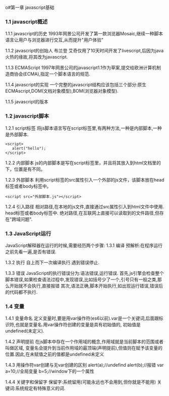 o#第一章 javascript基础

### 1.1 javascript概述

1.1.1 javascript的历史
1993年网景公司开发了第一款浏览器Mosaic,继续一种脚本语言让用户与浏览器进行交互,从而提升"用户体验"

1.1.2 javascript的创始人
布兰登 艾奇仅用了10天时间开发了livescript,后因为java火热的缘故,将其改为javascript.

1.1.3 ECMAScript
1997年网景公司的javascript1.1作为草案,提交给欧洲计算机制造商协会(ECMA),指定一个脚本语言的规范.


1.1.4 javascript的实现
一个完整的javascript结构应该包括三个部分:原生ECMAscript,DOM(文档对象模型),BOM(浏览器对象模型).

1.1.5 javascript的版本

### 1.2 javascript脚本


1.2.1 script标签
将js脚本语言写在script标签里,有两种方法,一种是内部脚本,一种是外部脚本.

    <script>
       alert("hello");
    </script>

1.2.2 内部脚本
js的内部脚本是写在script标签里，并且将其放入到html文档里的<!DOCTYPE html>下，位置是有不同。

1.2.3 外部脚本
利用script标签的src属性引入一个外部的js文件，该脚本放在head标签或者body标签中。

    <script src="外部脚本.js"></script>
    
1.2.4 引入路径
相对路径,在本地的js文件,直接通过src属性引入到html文件中使用.
head标签或者body标签中.
绝对路径,在互联网上直接可以读取到的文件路径,但存在"跨域问题".

### 1.3 JavaScript运行
JavaScript解释器在运行的时候,需要经历两个步骤:
1.3.1 编译
 预解析:在程序运行之前先看一遍,是否有错误.
 
1.3.2 执行
自上而下一次编译执行.遇到错误停止.

1.3.3 错误
JavaScript的执行错误分为:语法错误,运行错误.
首先,js引擎会检查整个脚本错误,如果检查语法过程中,发现错误,比如括号少了一个,引号只有一般之类,那么开始就不会执行,直接报错
其次,语法正确,脚本开始执行,如出现运行错误,错误后的代码都不执行.

### 1.4 变量
1.4.1 变量命名
定义变量时,要是用var操作符(es6以前).var是一个关键词,后面跟标识符,也就是变量名.用var操作符创建的变量是具有初始值的,
初始值是undefined(未定义).

1.4.2 声明提前
在js脚本中存在一个作用域的概念,作用域就是当前脚本的范围或者叫做区域,
变量名会提升到当前作用域的最顶端(声明提前),但值则在赋予该变量的位置.因此,在未赋值之前的值都是undefined未定义

1.4.3 用操作符var创建与无var创建的区别
alert(a);//undefind
			alert(b);//报错
			var a=10;//全局变量
			b=5;//window下的一个属性

1.4.4 关键字和保留字
保留字:系统留用(可能永远也不会用到,但你就是不能用)
关键词:系统规定有特殊意义的词.

